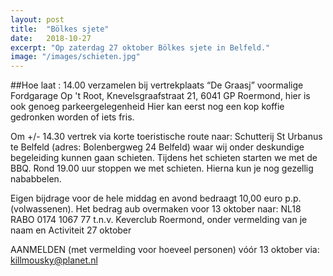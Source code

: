 ```yaml
---
layout: post
title:  "Bölkes sjete"
date:   2018-10-27
excerpt: "Op zaterdag 27 oktober Bölkes sjete in Belfeld."
image: "/images/schieten.jpg"
---
```


##Hoe laat : 14.00 verzamelen bij vertrekplaats “De Graasj”
voormalige Fordgarage Op 't Root, Knevelsgraafstraat 21, 6041 GP Roermond, hier is ook genoeg parkeergelegenheid
Hier kan eerst nog een kop koffie gedronken worden of iets fris.

Om  +/- 14.30 vertrek  via korte toeristische route naar:
Schutterij St Urbanus te Belfeld (adres: Bolenbergweg 24 Belfeld) 
waar wij onder deskundige begeleiding kunnen gaan schieten.
Tijdens het schieten starten we met de BBQ. Rond 19.00 uur stoppen we met schieten. Hierna kun je nog gezellig nababbelen.

Eigen bijdrage voor de hele middag en avond bedraagt 10,00 euro p.p. (volwassenen). Het bedrag aub overmaken voor 13 oktober naar: 
NL18 RABO 0174 1067 77 t.n.v. Keverclub Roermond, onder vermelding van je naam en Activiteit 27 oktober

AANMELDEN (met vermelding voor hoeveel 	personen) vóór 13 oktober via: 	killmousky@planet.nl


 




